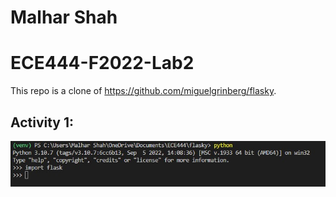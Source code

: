 # Malhar Shah
# ECE444-F2022-Lab2

This repo is a clone of https://github.com/miguelgrinberg/flasky.

## Activity 1:
![Screenshot of Activity 1 Commit](/images/Activity1.jpg)

